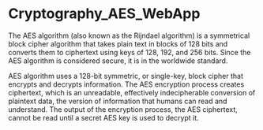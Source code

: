 # Cryptography_AES_WebApp
The AES algorithm (also known as the Rijndael algorithm) is a symmetrical block cipher algorithm that takes plain text in blocks of 128 bits and converts them to ciphertext using keys of 128, 192, and 256 bits. Since the AES algorithm is considered secure, it is in the worldwide standard.

AES algorithm uses a 128-bit symmetric, or single-key, block cipher that encrypts and decrypts information. The AES encryption process creates ciphertext, which is an unreadable, effectively indecipherable conversion of plaintext data, the version of information that humans can read and understand. The output of the encryption process, the AES ciphertext, cannot be read until a secret AES key is used to decrypt it.
